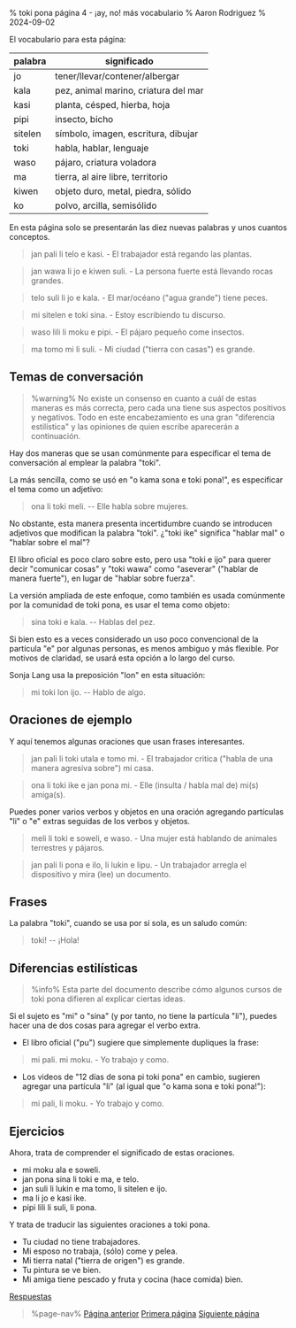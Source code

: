 % toki pona página 4 - ¡ay, no! más vocabulario
% Aaron Rodriguez
% 2024-09-02

El vocabulario para esta página:

| palabra   | significado                           |
|-----------|---------------------------------------|
| jo        | tener/llevar/contener/albergar        |
| kala      | pez,  animal marino, criatura del mar |
| kasi      | planta, césped, hierba, hoja          |
| pipi      | insecto, bicho                        |
| sitelen   | símbolo, imagen, escritura, dibujar   |
| toki      | habla, hablar, lenguaje               |
| waso      | pájaro, criatura voladora             |
| ma        | tierra, al aire libre, territorio     |
| kiwen     | objeto duro, metal, piedra, sólido    |
| ko        | polvo, arcilla, semisólido            |

En esta página solo se presentarán las diez nuevas palabras y unos cuantos conceptos. 

> jan pali li telo e kasi. - El trabajador está regando las plantas.

> jan wawa li jo e kiwen suli. - La persona fuerte está llevando rocas grandes.

> telo suli li jo e kala. - El mar/océano ("agua grande") tiene peces.

> mi sitelen e toki sina. - Estoy escribiendo tu discurso.

> waso lili li moku e pipi. - El pájaro pequeño come insectos.

> ma tomo mi li suli. - Mi ciudad ("tierra con casas") es grande.

## Temas de conversación

> %warning%
> No existe un consenso en cuanto a cuál de estas maneras es más correcta, pero
> cada una tiene sus aspectos positivos y negativos. Todo en este encabezamiento es
> una gran "diferencia estilística" y las opiniones de quien escribe aparecerán 
> a continuación.

Hay dos maneras que se usan comúnmente para especificar el tema de conversación al emplear
la palabra "toki".

La más sencilla, como se usó en "o kama sona e toki pona!", es especificar
el tema como un adjetivo:

> ona li toki meli. -- Elle habla sobre mujeres.

No obstante, esta manera presenta incertidumbre cuando se introducen adjetivos que modifican 
la palabra "toki". ¿"toki ike" significa "hablar mal" o "hablar sobre el mal"?

El libro oficial es poco claro sobre esto, pero usa "toki e ijo" 
para querer decir "comunicar cosas" y "toki wawa" como "aseverar" ("hablar de manera fuerte"),
en lugar de "hablar sobre fuerza".

La versión ampliada de este enfoque, como también es usada comúnmente por la comunidad
de toki pona, es usar el tema como objeto:

> sina toki e kala. -- Hablas del pez.

Si bien esto es a veces considerado un uso poco convencional de la partícula
"e" por algunas personas, es menos ambiguo y más flexible. Por motivos de claridad, se usará esta
opción a lo largo del curso.

Sonja Lang usa la preposición "lon" en esta situación:

> mi toki lon ijo. -- Hablo de algo.

## Oraciones de ejemplo

Y aquí tenemos algunas oraciones que usan frases interesantes.

> jan pali li toki utala e tomo mi. - El trabajador critica ("habla de una manera
> agresiva sobre") mi casa.

> ona li toki ike e jan pona mi. - Elle (insulta / habla mal de) mi(s)
> amiga(s).

Puedes poner varios verbos y objetos en una oración agregando partículas
"li" o "e" extras seguidas de los verbos y objetos.

> meli li toki e soweli, e waso. - Una mujer está hablando de animales terrestres y
> pájaros.

> jan pali li pona e ilo, li lukin e lipu. - Un trabajador arregla el dispositivo y mira
> (lee) un documento.

## Frases

La palabra "toki", cuando se usa por sí sola, es un saludo común:

> toki! -- ¡Hola!

## Diferencias estilísticas

> %info%
> Esta parte del documento describe cómo algunos cursos de toki pona difieren al
> explicar ciertas ideas.

Si el sujeto es "mi" o "sina" (y por tanto, no tiene la partícula
"li"), puedes hacer una de dos cosas para agregar el verbo extra.

* El libro oficial ("pu") sugiere que simplemente dupliques la frase:

> mi pali. mi moku. - Yo trabajo y como.

* Los videos de "12 días de sona pi toki pona" en cambio, sugieren agregar una partícula
"li" (al igual que "o kama sona e toki pona!"):

> mi pali, li moku. - Yo trabajo y como.

## Ejercicios

Ahora, trata de comprender el significado de estas oraciones.

* mi moku ala e soweli.
* jan pona sina li toki e ma, e telo.
* jan suli li lukin e ma tomo, li sitelen e ijo.
* ma li jo e kasi ike.
* pipi lili li suli, li pona.

Y trata de traducir las siguientes oraciones a toki pona.

* Tu ciudad no tiene trabajadores.
* Mi esposo no trabaja, (sólo) come y pelea.
* Mi tierra natal ("tierra de origen") es grande.
* Tu pintura se ve bien.
* Mi amiga tiene pescado y fruta y cocina (hace comida) bien.

[Respuestas](es/answers#p4)

> %page-nav%
> [Página anterior](es/3)
> [Primera página](es)
> [Siguiente página](es/5)
